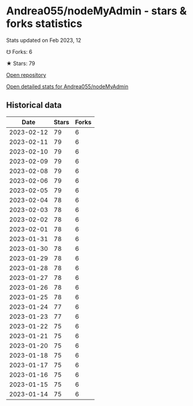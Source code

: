 # Andrea055/nodeMyAdmin - stars & forks statistics

Stats updated on Feb 2023, 12

☋ Forks: 6

★ Stars: 79

[Open repository](https://github.com/Andrea055/nodeMyAdmin)

[Open detailed stats for Andrea055/nodeMyAdmin](https://reviewgithub.com/rep/Andrea055/nodeMyAdmin)

## Historical data
| Date | Stars | Forks |
|------|-------|-------|
| 2023-02-12 | 79 | 6 | 
| 2023-02-11 | 79 | 6 | 
| 2023-02-10 | 79 | 6 | 
| 2023-02-09 | 79 | 6 | 
| 2023-02-08 | 79 | 6 | 
| 2023-02-06 | 79 | 6 | 
| 2023-02-05 | 79 | 6 | 
| 2023-02-04 | 78 | 6 | 
| 2023-02-03 | 78 | 6 | 
| 2023-02-02 | 78 | 6 | 
| 2023-02-01 | 78 | 6 | 
| 2023-01-31 | 78 | 6 | 
| 2023-01-30 | 78 | 6 | 
| 2023-01-29 | 78 | 6 | 
| 2023-01-28 | 78 | 6 | 
| 2023-01-27 | 78 | 6 | 
| 2023-01-26 | 78 | 6 | 
| 2023-01-25 | 78 | 6 | 
| 2023-01-24 | 77 | 6 | 
| 2023-01-23 | 77 | 6 | 
| 2023-01-22 | 75 | 6 | 
| 2023-01-21 | 75 | 6 | 
| 2023-01-20 | 75 | 6 | 
| 2023-01-18 | 75 | 6 | 
| 2023-01-17 | 75 | 6 | 
| 2023-01-16 | 75 | 6 | 
| 2023-01-15 | 75 | 6 | 
| 2023-01-14 | 75 | 6 | 

